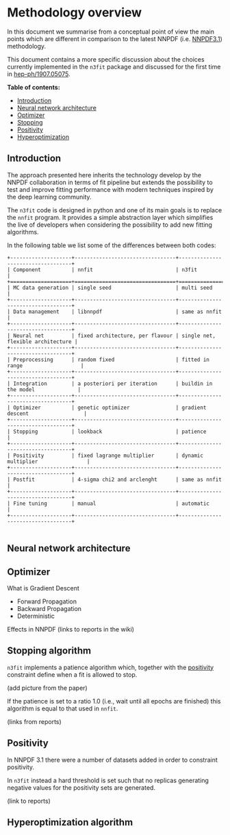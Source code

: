 Methodology overview
====================

In this document we summarise from a conceptual point of view the main points which are different in comparison to the latest NNPDF (i.e. [NNPDF3.1](https://arxiv.org/abs/1706.00428)) methodology.

This document contains a more specific discussion about the choices currently implemented in the `n3fit` package and discussed for the first time in [hep-ph/1907.05075](https://arxiv.org/abs/1907.05075).

**Table of contents:**
- [Introduction](#introduction)
- [Neural network architecture](#neural-network-architecture)
- [Optimizer](#optimizer)
- [Stopping](#stopping-algorithm)
- [Positivity](#positivity)
- [Hyperoptimization](#hyperoptimization-algorithm)

Introduction
------------

The approach presented here inherits the technology develop by the NNPDF collaboration in terms of fit pipeline but extends the possibility to test and improve fitting performance with modern techniques inspired by the deep learning community.

The `n3fit` code is designed in python and one of its main goals is to replace the `nnfit` program. It provides a simple abstraction layer which simplifies the live of developers when considering the possibility to add new fitting algorithms.

In the following table we list some of the differences between both codes:

```eval_rst
+--------------------+---------------------------------+-----------------------------------+
| Component          | nnfit                           | n3fit                             |
+====================+=================================+===================================+
| MC data generation | single seed                     | multi seed                        |
+--------------------+---------------------------------+-----------------------------------+
| Data management    | libnnpdf                        | same as nnfit                     |
+--------------------+---------------------------------+-----------------------------------+
| Neural net         | fixed architecture, per flavour | single net, flexible architecture |
+--------------------+---------------------------------+-----------------------------------+
| Preprocessing      | random fixed                    | fitted in range                   |
+--------------------+---------------------------------+-----------------------------------+
| Integration        | a posteriori per iteration      | buildin in the model              |
+--------------------+---------------------------------+-----------------------------------+
| Optimizer          | genetic optimizer               | gradient descent                  |
+--------------------+---------------------------------+-----------------------------------+
| Stopping           | lookback                        | patience                          |
+--------------------+---------------------------------+-----------------------------------+
| Positivity         | fixed lagrange multiplier       | dynamic multiplier                |
+--------------------+---------------------------------+-----------------------------------+
| Postfit            | 4-sigma chi2 and arclenght      | same as nnfit                     |
+--------------------+---------------------------------+-----------------------------------+
| Fine tuning        | manual                          | automatic                         |
+--------------------+---------------------------------+-----------------------------------+
```


``` note:: In the next sections we will focus on n3fit specifics.
```

Neural network architecture
---------------------------

Optimizer
---------

What is Gradient Descent
- Forward Propagation
- Backward Propagation
- Deterministic

Effects in NNPDF
(links to reports in the wiki)


Stopping algorithm
------------------

`n3fit` implements a patience algorithm which, together with the [positivity](./positivity) constraint define when a fit is allowed to stop.

(add picture from the paper)

If the patience is set to a ratio 1.0 (i.e., wait until all epochs are finished) this algorithm is equal to that used in `nnfit`.

(links from reports)


Positivity
----------

In NNPDF 3.1 there were a number of datasets added in order to constraint positivity.

In `n3fit` instead a hard threshold is set such that no replicas generating negative values for the positivity sets are generated.

(link to reports)

Hyperoptimization algorithm
---------------------------